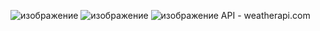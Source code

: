 ![изображение](https://user-images.githubusercontent.com/34694824/224614449-34e9a8b0-d120-41b2-8f19-1c14b0454805.png)
![изображение](https://user-images.githubusercontent.com/34694824/224614520-05cc753d-d95e-4859-874f-bd13a6cbc67b.png)
![изображение](https://user-images.githubusercontent.com/34694824/224614561-5426b517-4bda-4c29-902b-2baf16bd137a.png)
API - weatherapi.com
